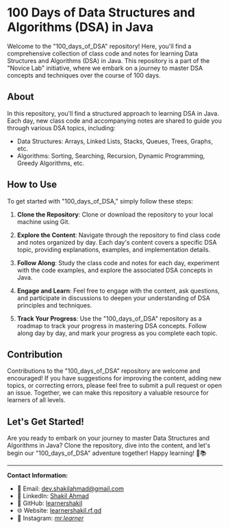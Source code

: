 # 100 Days of Data Structures and Algorithms (DSA) in Java

Welcome to the "100_days_of_DSA" repository! Here, you'll find a comprehensive collection of class code and notes for learning Data Structures and Algorithms (DSA) in Java. This repository is a part of the "Novice Lab" initiative, where we embark on a journey to master DSA concepts and techniques over the course of 100 days.

## About

In this repository, you'll find a structured approach to learning DSA in Java. Each day, new class code and accompanying notes are shared to guide you through various DSA topics, including:

- Data Structures: Arrays, Linked Lists, Stacks, Queues, Trees, Graphs, etc.
- Algorithms: Sorting, Searching, Recursion, Dynamic Programming, Greedy Algorithms, etc.

## How to Use

To get started with "100_days_of_DSA," simply follow these steps:

1. **Clone the Repository**: Clone or download the repository to your local machine using Git.

2. **Explore the Content**: Navigate through the repository to find class code and notes organized by day. Each day's content covers a specific DSA topic, providing explanations, examples, and implementation details.

3. **Follow Along**: Study the class code and notes for each day, experiment with the code examples, and explore the associated DSA concepts in Java.

4. **Engage and Learn**: Feel free to engage with the content, ask questions, and participate in discussions to deepen your understanding of DSA principles and techniques.

5. **Track Your Progress**: Use the "100_days_of_DSA" repository as a roadmap to track your progress in mastering DSA concepts. Follow along day by day, and mark your progress as you complete each topic.

## Contribution

Contributions to the "100_days_of_DSA" repository are welcome and encouraged! If you have suggestions for improving the content, adding new topics, or correcting errors, please feel free to submit a pull request or open an issue. Together, we can make this repository a valuable resource for learners of all levels.

## Let's Get Started!

Are you ready to embark on your journey to master Data Structures and Algorithms in Java? Clone the repository, dive into the content, and let's begin our "100_days_of_DSA" adventure together! Happy learning! 🚀📚

---
**Contact Information:**

- 📧 Email: dev.shakilahmad@gmail.com
- 💼 LinkedIn: [Shakil Ahmad](https://www.linkedin.com/in/learnershakil/)
- 🐙 GitHub: [learnershakil](https://github.com/learnershakil)
- 🌐 Website: [learnershakil.rf.gd](https://learnershakil.rf.gd)
- 📸 Instagram: [_mr.learner_](https://www.instagram.com/_mr.learner_/)
